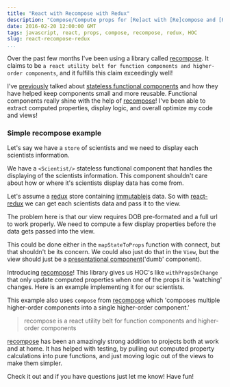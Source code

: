 ```yaml
---
title: "React with Recompose with Redux"
description: "Compose/Compute props for [Re]act with [Re]compose and [Re]dux"
date: 2016-02-20 12:00:00 GMT
tags: javascript, react, props, compose, recompose, redux, HOC
slug: react-recompose-redux
...
```


Over the past few months I've been using a library called [recompose](https://github.com/acdlite/recompose). It claims to be `a react utility belt for function components and higher-order components`, and it fulfills this claim exceedingly well!

I've [previously](/functional-redux-ducks) talked about [stateless functional components](http://facebook.github.io/react/blog/2015/10/07/react-v0.14.html#stateless-functional-components) and how they have helped keep components small and more reusable. Functional components really shine with the help of [recompose](https://github.com/acdlite/recompose)! I've been able to extract computed properties, display logic, and overall optimize my code and views!

### Simple recompose example

Let's say we have a `store` of scientists and we need to display each scientists information.

<script src="https://gist.github.com/hartzis/696edd6cb1f1d08a9e1d.js"></script>

We have a `<Scientist/>` stateless functional component that handles the displaying of the scientists information. This component shouldn't care about how or where it's scientists display data has come from.

<script src="https://gist.github.com/hartzis/b6e9530434885dd8ec6e.js"></script>

Let's assume a [redux](https://github.com/reactjs/redux) store containing [immutablejs](https://github.com/facebook/immutable-js/) data. So with [react-redux](https://github.com/reactjs/react-redux) we can get each scientists data and pass it to the view.

<script src="https://gist.github.com/hartzis/1e6de9c07c0ff7ae7636.js"></script>

The problem here is that our view requires DOB pre-formated and a full url to work properly. We need to compute a few display properties before the data gets passed into the view.

This could be done either in the `mapStateToProps` function with connect, but that shouldn't be its concern. We could also just do that in the `View`, but the view should just be a [presentational component](https://medium.com/@dan_abramov/smart-and-dumb-components-7ca2f9a7c7d0#.hs3v6lpjm)('dumb' component).

Introducing [recompose](https://github.com/acdlite/recompose)! This library gives us HOC's like `withPropsOnChange` that only update computed properties when one of the props it is 'watching' changes. Here is an example implementing it for our scientists.

<script src="https://gist.github.com/hartzis/4c6a834e60cb0099edff.js"></script>

This example also uses `compose` from [recompose](https://github.com/acdlite/recompose) which 'composes multiple higher-order components into a single higher-order component.'

> recompose is a react utility belt for function components and higher-order components

[recompose](https://github.com/acdlite/recompose) has been an amazingly strong addition to projects both at work and at home. It has helped with testing, by pulling out computed property calculations into pure functions, and just moving logic out of the views to make them simpler.

Check it out and if you have questions just let me know! Have fun!
